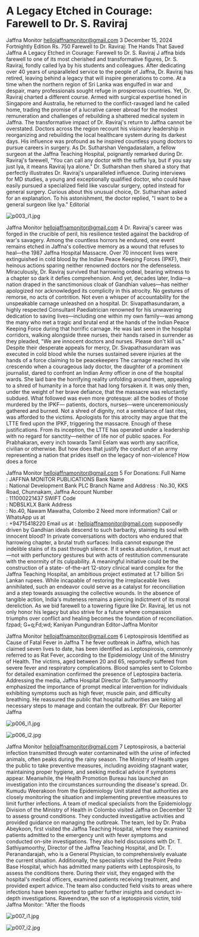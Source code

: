 # A Legacy Etched in Courage: Farewell to Dr. S. Raviraj

Jaffna Monitor
hellojaffnamonitor@gmail.com
3
December 15, 2024
Fortnightly Edition
Rs. 750
Farewell to Dr. Raviraj: The 
Hands That Saved Jaffna
A Legacy Etched in Courage: 
Farewell to Dr. S. Raviraj
J
affna bids farewell to one of its most cherished and 
transformative figures, Dr. S. Raviraj, fondly called Iya by 
his students and colleagues. After dedicating over 40 years of 
unparalleled service to the people of Jaffna, Dr. Raviraj has 
retired, leaving behind a legacy that will inspire generations to 
come.
At a time when the northern region of Sri Lanka was engulfed in 
war and despair, many professionals sought refuge in prosperous 
countries. Yet, Dr. Raviraj charted a different course. Armed with 
surgical expertise honed in Singapore and Australia, he returned 
to the conflict-ravaged land he called home, trading the promise 
of a lucrative career abroad for the modest remuneration and 
challenges of rebuilding a shattered medical system in Jaffna.
The transformative impact of Dr. Raviraj's return to Jaffna cannot 
be overstated. Doctors across the region recount his visionary 
leadership in reorganizing and rebuilding the local healthcare 
system during its darkest days. His influence was profound as he 
inspired countless young doctors to pursue careers in surgery.
As Dr. Sutharshan Vengadasalam, a fellow surgeon at the Jaffna 
Teaching Hospital, poignantly remarked during Dr. Raviraj's 
farewell, "You can call any doctor with the suffix Iya, but if you 
say just Iya, it means Raviraj Iya alone." Dr. Sutharshan then 
shared a story that perfectly illustrates Dr. Raviraj's unparalleled 
influence.
During interviews for MD studies, a young and exceptionally 
qualified doctor, who could have easily pursued a specialized 
field like vascular surgery, opted instead for general surgery. 
Curious about this unusual choice, Dr. Sutharshan asked for an 
explanation. To his astonishment, the doctor replied, "I want to be 
a general surgeon like Iya."
Editorial

![p003_i1.jpg](../images_out/003_a_legacy_etched_in_courage_farewell_to_dr_s_ravira/p003_i1.jpg)

Jaffna Monitor
hellojaffnamonitor@gmail.com
4
Dr. Raviraj's career was forged in 
the crucible of peril, his resilience 
tested against the backdrop of war's 
savagery. Among the countless 
horrors he endured, one event 
remains etched in Jaffna's collective 
memory as a wound that refuses 
to heal—the 1987 Jaffna Hospital 
Massacre. Over 70 innocent lives 
were extinguished in cold blood by 
the Indian Peace Keeping Forces 
(IPKF), their heinous actions 
sparing neither renowned doctors 
nor the defenseless. Miraculously, 
Dr. Raviraj survived that harrowing 
ordeal, bearing witness to a chapter 
so dark it defies comprehension.
And yet, decades later, India—a 
nation draped in the sanctimonious 
cloak of Gandhian values—has 
neither apologized nor acknowledged 
its complicity in this atrocity. No 
gestures of remorse, no acts of 
contrition. Not even a whisper of 
accountability for the unspeakable 
carnage unleashed on a hospital.
Dr. Sivapathasundaram, a highly 
respected Consultant Paediatrician 
renowned for his unwavering 
dedication to saving lives—including 
one within my own family—was 
among the many who met a tragic 
and brutal end at the hands of the 
Indian Peace Keeping Force during 
that horrific carnage. He was last 
seen in the hospital corridors, 
walking alongside three nurses, their 
hands raised in surrender as they 
pleaded, "We are innocent doctors 
and nurses. Please don't kill us." 
Despite their desperate appeals for 
mercy, Dr. Sivapathasundaram was 
executed in cold blood while the 
nurses sustained severe injuries at 
the hands of a force claiming to be 
peacekeepers
The carnage reached its vile 
crescendo when a courageous lady 
doctor, the daughter of a prominent 
journalist, dared to confront an 
Indian Army officer in one of the 
hospital wards. She laid bare the 
horrifying reality unfolding around 
them, appealing to a shred of 
humanity in a force that had long 
forsaken it. It was only then, under 
the weight of her brave defiance, 
that the massacre was reluctantly 
subdued.
What followed was even more 
grotesque: all the bodies of 
those murdered by the IPKF—
patients, doctors, nurses—were 
unceremoniously gathered and 
burned. Not a shred of dignity, not a 
semblance of last rites, was afforded 
to the victims.
Apologists for this atrocity may 
argue that the LTTE fired upon 
the IPKF, triggering the massacre. 
Enough of these justifications. From 
its inception, the LTTE has operated 
under a leadership with no regard for 
sanctity—neither of life nor of public 
spaces. For Prabhakaran, every inch 
towards Tamil Eelam was worth any 
sacrifice, civilian or otherwise. But 
how does that justify the conduct 
of an army representing a nation 
that prides itself on the legacy of 
non-violence? How does a force

Jaffna Monitor
hellojaffnamonitor@gmail.com
5
For Donations:
Full Name	
: 	 JAFFNA MONITOR PUBLICATIONS
Bank Name	
: 	 National Development Bank PLC
Branch Name and Address	 : 	 No.30, KKS Road, Chunnakam, Jaffna
Account Number	
: 	 111000221437
SWIFT Code	
: 	 NDBSLKLX
Bank Address	
: 	 No.40, Nawam Mawatha, Colombo 2
Need more information?
Call or WhatsApp us at	
: 	 +94715418220
Email us at	
: 	 hellojaffnamonitor@gmail.com
supposedly driven by Gandhian ideals 
descend to such barbarity, staining its 
soul with innocent blood?
In private conversations with doctors 
who endured that harrowing chapter, 
a brutal truth surfaces: India cannot 
expunge the indelible stains of its past 
through silence. If it seeks absolution, 
it must act—not with perfunctory 
gestures but with acts of restitution 
commensurate with the enormity of 
its culpability. A meaningful initiative 
could be the construction of a state-
of-the-art 12-story clinical ward 
complex for the Jaffna Teaching 
Hospital, an ambitious project 
estimated at 1.7 billion Sri Lankan 
rupees.
While incapable of restoring the 
irreplaceable lives annihilated, such 
an endeavor could serve as a catalyst 
for reconciliation and a step towards 
assuaging the collective wounds. 
In the absence of tangible action, 
India's muteness remains a piercing 
indictment of its moral dereliction.
As we bid farewell to a towering 
figure like Dr. Raviraj, let us not only 
honor his legacy but also strive for 
a future where compassion triumphs 
over conflict and healing becomes the 
foundation of reconciliation.
fzpad; G+q;Fd;wd;
Kaniyan Pungundran
Editor-Jaffna Monitor

Jaffna Monitor
hellojaffnamonitor@gmail.com
6
Leptospirosis 
Identified as 
Cause of Fatal 
Fever in Jaffna
T
he fever outbreak in Jaffna, which has 
claimed seven lives to date, has been 
identified as Leptospirosis, commonly 
referred to as Rat Fever, according to the 
Epidemiology Unit of the Ministry of 
Health.
The victims, aged between 20 and 65, 
reportedly suffered from severe fever and 
respiratory complications. Blood samples 
sent to Colombo for detailed examination 
confirmed the presence of Leptospira 
bacteria.
Addressing the media, Jaffna Hospital 
Director Dr. Sathyamoorthy emphasized the 
importance of prompt medical intervention 
for individuals exhibiting symptoms such 
as high fever, muscle pain, and difficulty 
breathing. He reassured the public that 
hospital authorities are taking all necessary 
steps to manage and contain the outbreak.
BY: 
Our Reporter
Jaffna

![p006_i1.jpg](../images_out/003_a_legacy_etched_in_courage_farewell_to_dr_s_ravira/p006_i1.jpg)

![p006_i2.jpg](../images_out/003_a_legacy_etched_in_courage_farewell_to_dr_s_ravira/p006_i2.jpg)

Jaffna Monitor
hellojaffnamonitor@gmail.com
7
Leptospirosis, a bacterial infection transmitted 
through water contaminated with the urine 
of infected animals, often peaks during the 
rainy season. The Ministry of Health urges the 
public to take preventive measures, including 
avoiding stagnant water, maintaining proper 
hygiene, and seeking medical advice if 
symptoms appear.
Meanwhile, the Health Promotion Bureau 
has launched an investigation into the 
circumstances surrounding the disease's 
spread. Dr. Kumudu Weerakoon from the 
Epidemiology Unit stated that authorities 
are closely monitoring the situation and 
implementing preventive measures to limit 
further infections.
A team of medical specialists from the 
Epidemiology Division of the Ministry of 
Health in Colombo visited Jaffna on December 
12 to assess ground conditions. They 
conducted investigative activities and provided 
guidance on managing the outbreak.
The team, led by Dr. Praba Abeykoon, first 
visited the Jaffna Teaching Hospital, where 
they examined patients admitted to the 
emergency unit with fever symptoms and 
conducted on-site investigations. They also 
held discussions with Dr. T. Sathiyamoorthy, 
Director of the Jaffna Teaching Hospital, 
and Dr. T. Peranandarajah, who is a General 
Physician, to comprehensively evaluate the 
current situation.
Additionally, the specialists visited the Point 
Pedro Base Hospital, which has admitted 
many patients with Leptospirosis, to assess 
the conditions there. During their visit, they 
engaged with the hospital's medical officers, 
examined patients receiving treatment, and 
provided expert advice.
The team also conducted field visits to areas 
where infections have been reported to 
gather further insights and conduct in-depth 
investigations.
Raveendran, the son of a leptospirosis 
victim, told Jaffna Monitor: "After the floods

![p007_i1.jpg](../images_out/003_a_legacy_etched_in_courage_farewell_to_dr_s_ravira/p007_i1.jpg)

![p007_i2.jpg](../images_out/003_a_legacy_etched_in_courage_farewell_to_dr_s_ravira/p007_i2.jpg)

